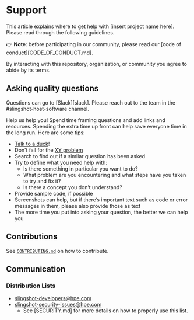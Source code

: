 # Support

This article explains where to get help with [insert project name here].
Please read through the following guidelines.

👉 **Note**: before participating in our community, please read our [code of conduct][CODE_OF_CONDUCT.md].

By interacting with this repository, organization, or community you agree to abide by its terms.

## Asking quality questions

<!-- Questions can go to [GitHub discussions][chat]. -->

Questions can go to [Slack][slack]. Please reach out to the team in the #slingshot-host-software channel.

Help us help you!
Spend time framing questions and add links and resources.
Spending the extra time up front can help save everyone time in the long run.
Here are some tips:

*   [Talk to a duck](https://rubberduckdebugging.com/)!
*   Don’t fall for the [XY problem](https://xyproblem.info/)
*   Search to find out if a similar question has been asked
*   Try to define what you need help with:
    *   Is there something in particular you want to do?
    *   What problem are you encountering and what steps have you taken to try
        and fix it?
    *   Is there a concept you don’t understand?
*   Provide sample code, if possible
*   Screenshots can help, but if there’s important text such as code or error
    messages in them, please also provide those as text
*   The more time you put into asking your question, the better we can help you

## Contributions

See [`CONTRIBUTING.md`](CONTRIBUTING.md) on how to contribute.

## Communication

<!-- TODO define external slack
### Slack
-->

### Distribution Lists

- [slingshot-developers@hpe.com](mailto:slingshot-developers@hpe.com)
- [slingshot-security-issues@hpe.com](mailto:slingshot-security-issues@hpe)
  - See [SECURITY.md] for more details on how to properly use this list.
<!-- TODO define the remaining lists
- [user-mailing-list][(user-mailing-list)]
- [team-mailing-list](team-mailing-list)
- [security-reporting-mailing-list](security-reporting)
- [security-vulnerability-disclosures-mailing-list](vulnerability-dl)
-->


<!-- Definitions -->

